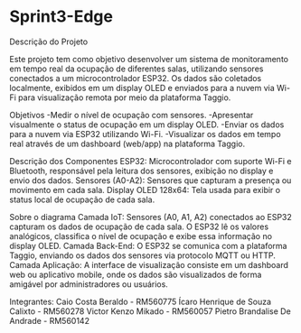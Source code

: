 # Sprint3-Edge
Descrição do Projeto

Este projeto tem como objetivo desenvolver um sistema de monitoramento em tempo real da ocupação de diferentes salas, utilizando sensores conectados a um microcontrolador ESP32. Os dados são coletados localmente, exibidos em um display OLED e enviados para a nuvem via Wi-Fi para visualização remota por meio da plataforma Taggio.

Objetivos
-Medir o nível de ocupação com sensores.
-Apresentar visualmente o status de ocupação em um display OLED.
-Enviar os dados para a nuvem via ESP32 utilizando Wi-Fi.
-Visualizar os dados em tempo real através de um dashboard (web/app) na plataforma Taggio.

Descrição dos Componentes
ESP32:	Microcontrolador com suporte Wi-Fi e Bluetooth, responsável pela leitura dos sensores, exibição no display e envio dos dados.
Sensores (A0-A2):	Sensores que capturam a presença ou movimento em cada sala.
Display OLED 128x64:	Tela usada para exibir o status local de ocupação de cada sala.

Sobre o diagrama
Camada IoT: Sensores (A0, A1, A2) conectados ao ESP32 capturam os dados de ocupação de cada sala. O ESP32 lê os valores analógicos, classifica o nível de ocupação e exibe essa informação no display OLED.
Camada Back-End: O ESP32 se comunica com a plataforma Taggio, enviando os dados dos sensores via protocolo MQTT ou HTTP.
Camada Aplicação: A interface de visualização consiste em um dashboard web ou aplicativo mobile, onde os dados são visualizados de forma amigável por administradores ou usuários.

Integrantes:
Caio Costa Beraldo - RM560775
Ícaro Henrique de Souza Calixto - RM560278
Victor Kenzo Mikado - RM560057
Pietro Brandalise De Andrade - RM560142
